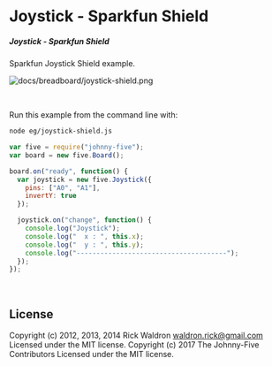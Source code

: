 <!--remove-start-->

# Joystick - Sparkfun Shield

<!--remove-end-->






##### Joystick - Sparkfun Shield


Sparkfun Joystick Shield example.


![docs/breadboard/joystick-shield.png](breadboard/joystick-shield.png)<br>

&nbsp;




Run this example from the command line with:
```bash
node eg/joystick-shield.js
```


```javascript
var five = require("johnny-five");
var board = new five.Board();

board.on("ready", function() {
  var joystick = new five.Joystick({
    pins: ["A0", "A1"],
    invertY: true
  });

  joystick.on("change", function() {
    console.log("Joystick");
    console.log("  x : ", this.x);
    console.log("  y : ", this.y);
    console.log("--------------------------------------");
  });
});

```








&nbsp;

<!--remove-start-->

## License
Copyright (c) 2012, 2013, 2014 Rick Waldron <waldron.rick@gmail.com>
Licensed under the MIT license.
Copyright (c) 2017 The Johnny-Five Contributors
Licensed under the MIT license.

<!--remove-end-->
